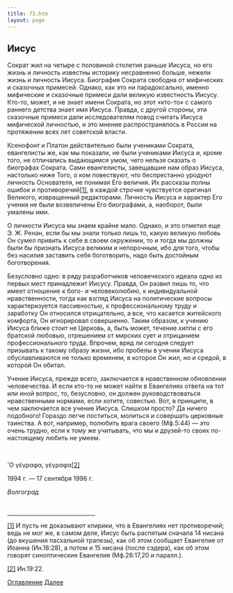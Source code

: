 ```yaml
---
title: 73.htm
layout: page
---
```




<title>Руслан Хазарзар. Сын Человеческий. Иисус</title>


<h2>Иисус</h2>

<p>Сократ жил на четыре с половиной столетия раньше Иисуса, но его жизнь и
личность известны историку несравненно больше, нежели жизнь и личность Иисуса.
Биография Сократа свободна от мифических и сказочных примесей. Однако, как это
ни парадоксально, именно мифические и сказочные примеси дали великую
известность Иисусу. Кто-то, может, и не знает имени Сократа, но этот «кто-то» с
самого раннего детства знает имя Иисуса. Правда, с другой стороны, эти
сказочные примеси дали исследователям повод считать Иисуса мифической
личностью, и это мнение распространялось в России на протяжении всех лет
советской власти.</p>

<p>Ксенофонт и Платон действительно были учениками Сократа, евангелисты же, как
мы показали, не были учениками Иисуса и, кроме того, не отличались выдающимся
умом, чего нельзя сказать о биографах Сократа. Сами евангелисты, завещавшие нам
образ Иисуса, настолько ниже Того, о ком повествуют, что беспрестанно уродуют
личность Основателя, не понимая Его величия. Их рассказы полны ошибок и
противоречий<a href="#_ftn1" name="_ftnref1">[1]</a>, в каждой строчке
чувствуется оригинал Великого, извращенный редакторами. Личность Иисуса и
характер Его учения не были возвеличены Его биографами, а, наоборот, были
умалены ими.</p>

<p>О личности Иисуса мы знаем крайне мало. Однако, и это отметил еще Э.&nbsp;Ж.
Ренан, если бы мы знали только лишь то, какую великую любовь Он сумел привить к
себе в своем окружении, то и тогда мы должны были бы признать Иисуса великим и
непорочным, ибо для того, чтобы без насилия заставить себя боготворить, надо
быть достойным боготворения.</p>

<p>Безусловно одно: в ряду разработчиков человеческого идеала одно из первых
мест принадлежит Иисусу. Правда, Он развил лишь то, что имеет отношение к бого-
и человеколюбию, к индивидуальной нравственности, тогда как взгляд Иисуса на
политические вопросы характеризуется пассивностью, к профессиональному труду и
заработку Он относился отрицательно, а все, что касается житейского комфорта,
Он игнорировал совершенно. Таким образом, к учению Иисуса ближе стоит не
Церковь, а, быть может, течение хиппи с его братской любовью, отрешением от
мирских сует и отрицанием профессионального труда. Впрочем, вряд ли сегодня
следует призывать к такому образу жизни, ибо пробелы в учении Иисуса
обуславливаются не только временем, в которое Он жил, но и средой, в которой Он
обитал.</p>

<p>Учение Иисуса, прежде всего, заключается в нравственном обновлении
человечества. И если кто-то не может найти в Евангелиях ответа на тот или иной
вопрос, то, безусловно, он должен руководствоваться нравственными нормами, если
хотите, совестью. Вот, в принципе, в чем заключается все учение Иисуса. Слишком
просто? Да ничего подобного! Гораздо легче поститься, молиться и совершать
церковные таинства. А вот, например, полюбить врага своего (Мф.5:44) — это
очень трудно, если к тому же учитывать, что мы и друзей-то своих по-настоящему
любить не умеем.</p>
<p>&nbsp;</p>

<p class=c><span class=g>&#8011; &#947;&#941;&#947;&#961;&#945;&#966;&#945;,
&#947;&#941;&#947;&#961;&#945;&#966;&#945;</span><a href="#_ftn2"
name="_ftnref2">[2]</a></p>

<p class=c>1994&nbsp;г. — 17 сентября 1996&nbsp;г.</p>

<p class=c><i>Волгоград</i></p>
<p>&nbsp;</p>

<hr align="left" width="40%">

<p class=s><a href="#_ftnref1" name="_ftn1">[1]</a> И пусть не доказывают
клирики, что в Евангелиях нет противоречий; ведь не мог же, в самом деле, Иисус
быть распятым сначала 14 нисана (до вкушения пасхальной трапезы), как об этом
сообщает Евангелие от Иоанна (Ин.18:28), а потом и 15&nbsp;нисана (после
сэдера), как об этом говорят синоптические Евангелия (Мф.26:17,20
и&nbsp;паралл.).</p>

<p class=s><a href="#_ftnref2" name="_ftn2">[2]</a> Ин.19:22.</p>

<a href="index">Оглавление</a> <a href="74.pdf">Далее</a>

